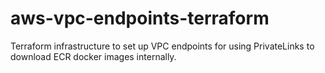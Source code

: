 # aws-vpc-endpoints-terraform

Terraform infrastructure to set up VPC endpoints for using PrivateLinks to download ECR docker images internally.
